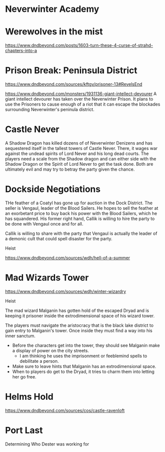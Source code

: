 # Neverwinter Academy

# Werewolves in the mist

https://www.dndbeyond.com/posts/1603-turn-these-4-curse-of-strahd-chapters-into-a

# Prison Break: Peninsula District

https://www.dndbeyond.com/sources/kftgv/prisoner-13#RevelsEnd

https://www.dndbeyond.com/monsters/1931136-giant-intellect-devourer
A giant intellect devourer has taken over the Neverwinter Prison. It plans to use the Prisoners to cause enough of a riot that it can escape the blockades surrounding Neverwinter's peninula district.

# Castle Never

A Shadow Dragon has killed dozens of of Neverwinter Denizens and has sequestered itself in the tallest towers of Castle Never. There, it wages war against the undead spirits of Lord Never and his long dead courts. The players need a scale from the Shadow dragon and can either side with the Shadow Dragon or the Spirit of Lord Never to get the task done. Both are ultimately evil and may try to betray the party given the chance.

# Dockside Negotiations

THe feather of a Coatyl has gone up for auction in the Dock District. The seller is Vengaul, leader of the Blood Sailers. He hopes to sell the feather at an exorbetant price to buy back his power with the Blood Sailers, which he has squandered. His former right hand, Callik is willing to hire the party to be done with Vengaul once and for all.

Callik is willing to share with the party that Vengaul is actually the leader of a demonic cult that could spell disaster for the party.

Heist

https://www.dndbeyond.com/sources/wdh/hell-of-a-summer

# Mad Wizards Tower

https://www.dndbeyond.com/sources/wdh/winter-wizardry

Heist

The mad wizard Malganin has gotten hold of the escaped Dryad and is keeping it prisoner inside the extrodimensional space of his wizard tower.

The players must navigate the aristocracy that is the black lake district to gain entry to Malganin's tower. Once inside they must find a way into his inner sanctum.

- Before the characters get into the tower, they should see Malganin make a display of power on the city streets.
  - I am thinking he uses the imprisonment or feeblemind spells to debilitate a person.
- Make sure to leave hints that Malganin has an extrodimensional space.
- When to players do get to the Dryad, it tries to charm them into letting her go free.

# Helms Hold

https://www.dndbeyond.com/sources/cos/castle-ravenloft

# Port Last

Determining Who Dester was working for
